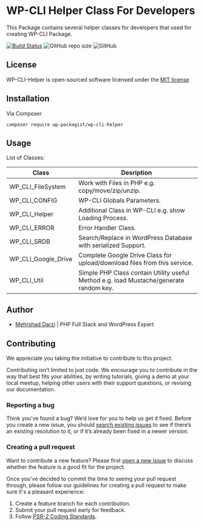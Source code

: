 # WP-CLI Helper Class For Developers

This Package contains several helper classes for developers that used for creating WP-CLI Package.

[![Build Status](https://travis-ci.com/wp-packagist/wp-cli-helper.svg?branch=master)](https://travis-ci.com/wp-packagist/wp-cli-helper)
![GitHub repo size](https://img.shields.io/github/repo-size/wp-packagist/wp-cli-helper)
![GitHub](https://img.shields.io/github/license/wp-packagist/wp-cli-helper?style=plastic)

## License

WP-CLI-Helper is open-sourced software licensed under the [MIT license](http://opensource.org/licenses/MIT)

## Installation

Via Composer

```console
composer require wp-packagist/wp-cli-helper
```

## Usage

List of Classes:

| Class               	| Desription                                                                                              	|
|---------------------	|---------------------------------------------------------------------------------------------------------	|
| WP_CLI_FileSystem   	| Work with Files in PHP e.g. copy/move/zip/unzip.                                                         	|
| WP_CLI_CONFIG       	| WP-CLI Globals Parameters.                                                                      	|
| WP_CLI_Helper       	| Additional Class in WP-CLI e.g. show Loading Process.                                                 	|
| WP_CLI_ERROR        	| Error Handler Class.                                        	|
| WP_CLI_SRDB         	| Search/Replace in WordPress Database with serialized Support.                                            	|
| WP_CLI_Google_Drive 	| Complete Google Drive Class for upload/download files from this service.                                 	|
| WP_CLI_Util         	| Simple PHP Class contain Utility useful Method e.g. load Mustache/generate random key.	|


## Author

- [Mehrshad Darzi](https://www.linkedin.com/in/mehrshaddarzi/) | PHP Full Stack and WordPress Expert

## Contributing

We appreciate you taking the initiative to contribute to this project.

Contributing isn’t limited to just code. We encourage you to contribute in the way that best fits your abilities, by writing tutorials, giving a demo at your local meetup, helping other users with their support questions, or revising our documentation.

### Reporting a bug

Think you’ve found a bug? We’d love for you to help us get it fixed.
Before you create a new issue, you should [search existing issues](https://github.com/wp-packagist/wp-cli-helper/issues?q=label%3Abug%20) to see if there’s an existing resolution to it, or if it’s already been fixed in a newer version.

### Creating a pull request

Want to contribute a new feature? Please first [open a new issue](https://github.com/wp-packagist/wp-cli-helper/issues/new) to discuss whether the feature is a good fit for the project.

Once you've decided to commit the time to seeing your pull request through, please follow our guidelines for creating a pull request to make sure it's a pleasant experience:

1. Create a feature branch for each contribution.
2. Submit your pull request early for feedback.
3. Follow [PSR-2 Coding Standards](http://www.php-fig.org/psr/psr-2/).
